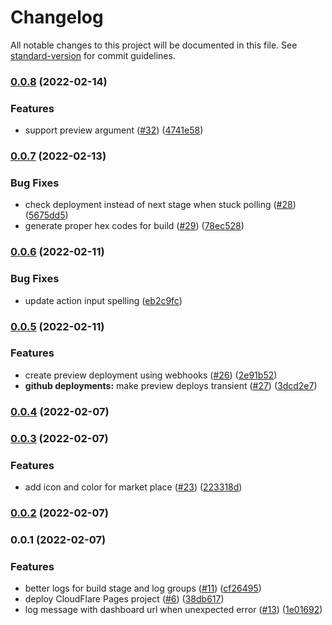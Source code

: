 # Changelog

All notable changes to this project will be documented in this file. See [standard-version](https://github.com/conventional-changelog/standard-version) for commit guidelines.

### [0.0.8](https://github.com/tomjschuster/cloudflare-pages-deploy-action/compare/v0.0.7...v0.0.8) (2022-02-14)


### Features

* support preview argument ([#32](https://github.com/tomjschuster/cloudflare-pages-deploy-action/issues/32)) ([4741e58](https://github.com/tomjschuster/cloudflare-pages-deploy-action/commit/4741e587238e2dd8f8a0b05df69d250fdbd9232e))

### [0.0.7](https://github.com/tomjschuster/cloudflare-pages-deploy-action/compare/v0.0.6...v0.0.7) (2022-02-13)


### Bug Fixes

* check deployment instead of next stage when stuck polling ([#28](https://github.com/tomjschuster/cloudflare-pages-deploy-action/issues/28)) ([5675dd5](https://github.com/tomjschuster/cloudflare-pages-deploy-action/commit/5675dd54785bab36731b3ce7df9db1f524885ca9))
* generate proper hex codes for build ([#29](https://github.com/tomjschuster/cloudflare-pages-deploy-action/issues/29)) ([78ec528](https://github.com/tomjschuster/cloudflare-pages-deploy-action/commit/78ec528825ae87e62f396b998f235634b3d48c78))

### [0.0.6](https://github.com/tomjschuster/cloudflare-pages-deploy-action/compare/v0.0.5...v0.0.6) (2022-02-11)


### Bug Fixes

* update action input spelling ([eb2c9fc](https://github.com/tomjschuster/cloudflare-pages-deploy-action/commit/eb2c9fc64f834cae1b53e7621f4ce9d955e61b38))

### [0.0.5](https://github.com/tomjschuster/cloudflare-pages-deploy-action/compare/v0.0.4...v0.0.5) (2022-02-11)


### Features

* create preview deployment using webhooks ([#26](https://github.com/tomjschuster/cloudflare-pages-deploy-action/issues/26)) ([2e91b52](https://github.com/tomjschuster/cloudflare-pages-deploy-action/commit/2e91b521b9bac9c7d631c2097055dd3615f58b82))
* **github deployments:** make preview deploys transient ([#27](https://github.com/tomjschuster/cloudflare-pages-deploy-action/issues/27)) ([3dcd2e7](https://github.com/tomjschuster/cloudflare-pages-deploy-action/commit/3dcd2e73994078d75c66a0d7334b36335179572d))

### [0.0.4](https://github.com/tomjschuster/cloudflare-pages-deploy-action/compare/v0.0.3...v0.0.4) (2022-02-07)

### [0.0.3](https://github.com/tomjschuster/cloudflare-pages-deploy-action/compare/v0.0.2...v0.0.3) (2022-02-07)


### Features

* add icon and color for market place ([#23](https://github.com/tomjschuster/cloudflare-pages-deploy-action/issues/23)) ([223318d](https://github.com/tomjschuster/cloudflare-pages-deploy-action/commit/223318dd864cf0a3177813a868da6d8f3984efdc))

### [0.0.2](https://github.com/tomjschuster/cloudflare-pages-deploy-action/compare/v0.0.1...v0.0.2) (2022-02-07)

### 0.0.1 (2022-02-07)


### Features

* better logs for build stage and log groups ([#11](https://github.com/tomjschuster/cloudflare-pages-deploy-action/issues/11)) ([cf26495](https://github.com/tomjschuster/cloudflare-pages-deploy-action/commit/cf26495845e1d6dd7d49a1a162ef67d9460226b5))
* deploy CloudFlare Pages project ([#6](https://github.com/tomjschuster/cloudflare-pages-deploy-action/issues/6)) ([38db617](https://github.com/tomjschuster/cloudflare-pages-deploy-action/commit/38db6177ce400c9e5fbb1b7096cf3b2a970f79e7))
* log message with dashboard url when unexpected error ([#13](https://github.com/tomjschuster/cloudflare-pages-deploy-action/issues/13)) ([1e01692](https://github.com/tomjschuster/cloudflare-pages-deploy-action/commit/1e01692014c7f15cfa45c6d781a68e69be2b7978))

